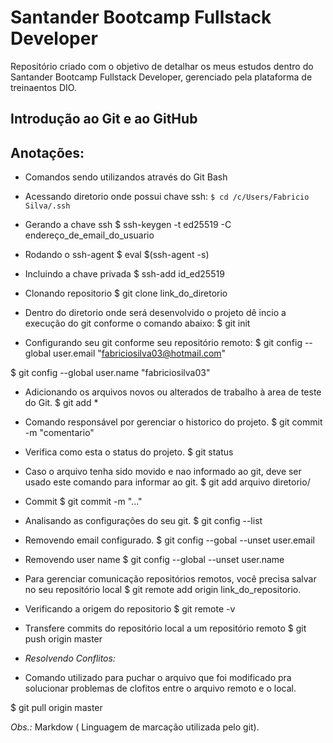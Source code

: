 # Santander Bootcamp Fullstack Developer

Repositório criado com o objetivo de detalhar os meus estudos dentro do Santander Bootcamp Fullstack Developer, gerenciado pela plataforma de treinaentos DIO.

## Introdução ao Git e ao GitHub

## Anotações:

- Comandos sendo utilizandos através do Git Bash

- Acessando diretorio onde possui chave ssh:
`$ cd /c/Users/Fabricio Silva/.ssh`

- Gerando a chave ssh
$ ssh-keygen -t ed25519 -C endereço_de_email_do_usuario

- Rodando o ssh-agent
$ eval $(ssh-agent -s)

- Incluindo a chave privada
$ ssh-add id_ed25519

- Clonando repositorio
$ git clone link_do_diretorio

- Dentro do diretorio onde será desenvolvido o projeto dê incio a execução do git conforme o comando abaixo:
$ git init

- Configurando seu git conforme seu repositório remoto:
$ git config --global user.email "fabriciosilva03@hotmail.com"

$ git config --global user.name "fabriciosilva03"

- Adicionando os arquivos novos ou alterados de trabalho à area de teste do Git.
$ git add *

- Comando responsável por gerenciar o historico do projeto.
$ git commit -m "comentario"

- Verifica como esta o status do projeto.
$ git status

- Caso o arquivo tenha sido movido e nao informado ao git, deve ser usado este comando para informar ao git.
$ git add arquivo diretorio/	

- Commit 
$ git commit -m "..."

- Analisando as configurações do seu git.
$ git config --list

- Removendo email configurado.
$ git config --gobal --unset user.email

- Removendo user name
$ git config --global --unset user.name

- Para gerenciar comunicação repositórios remotos, você precisa salvar no seu repositório local 
$ git remote add origin link_do_repositorio.

- Verificando a origem do repositorio
$ git remote -v

- Transfere commits do repositório local a um repositório remoto
$ git push origin master


- *Resolvendo Conflitos:*

- Comando utilizado para puchar o arquivo que foi modificado pra solucionar problemas de clofitos entre o arquivo remoto e o local.

$ git pull origin master

*Obs.:*
Markdow ( Linguagem de marcação utilizada pelo git).
